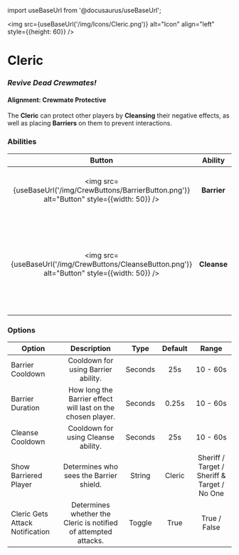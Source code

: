 import useBaseUrl from '@docusaurus/useBaseUrl';

<img src={useBaseUrl('/img/Icons/Cleric.png')} alt="Icon" align="left" style={{height: 60}} />

# Cleric

### _Revive Dead Crewmates!_

#### **Alignment:** Crewmate Protective

The **Cleric** can protect other players by **Cleansing** their negative effects, as well as placing **Barriers** on them to prevent interactions.

### Abilities

|                                             Button                                              |   Ability   |                                                Description                                                |        Type        |
| :---------------------------------------------------------------------------------------------: | :---------: | :-------------------------------------------------------------------------------------------------------: | :----------------: |
| <img src={useBaseUrl('/img/CrewButtons/BarrierButton.png')} alt="Button" style={{width: 50}} /> | **Barrier** |                              Prevent a Crewmate from being interacted with.                               | Player Interaction |
| <img src={useBaseUrl('/img/CrewButtons/CleanseButton.png')} alt="Button" style={{width: 50}} /> | **Cleanse** | Remove all negative effects on a player, e.g. Douse, Hack, Infect, Blackmail, Blind, Flash, and Hypnosis. | Player Interaction |

### Options

| Option                          |                           Description                           |  Type   | Default |                    Range                     |
| ------------------------------- | :-------------------------------------------------------------: | :-----: | :-----: | :------------------------------------------: |
| Barrier Cooldown                |               Cooldown for using Barrier ability.               | Seconds |   25s   |                   10 - 60s                   |
| Barrier Duration                |   How long the Barrier effect will last on the chosen player.   | Seconds  |  0.25s  |                   10 - 60s                   |
| Cleanse Cooldown                |               Cooldown for using Cleanse ability.               | Seconds |   25s   |                   10 - 60s                   |
| Show Barriered Player           |             Determines who sees the Barrier shield.             | String  | Cleric  | Sheriff / Target / Sheriff & Target / No One |
| Cleric Gets Attack Notification | Determines whether the Cleric is notified of attempted attacks. | Toggle  |  True   |                 True / False                 |
